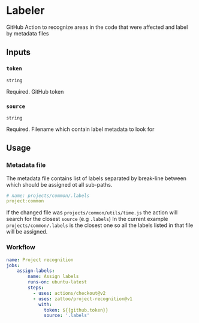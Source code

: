 # Labeler

GitHub Action to recognize areas in the code that were affected and label by metadata files

## Inputs

### `token`

`string`

Required. GitHub token

### `source`

`string`

Required. Filename which contain label metadata to look for

## Usage

### Metadata file
The metadata file contains list of labels separated by break-line between which should be assigned ot all sub-paths.
```yml
# name: projects/common/.labels
project:common
```

If the changed file was `projects/common/utils/time.js` the action will search for the closest `source` (e.g `.labels`)
In the current example `projects/common/.labels` is the closest one so all the labels listed in that file will be assigned.

### Workflow

````yaml
name: Project recognition
jobs:
    assign-labels:
        name: Assign labels
        runs-on: ubuntu-latest
        steps:
          - uses: actions/checkout@v2
          - uses: zattoo/project-recognition@v1
            with:
              token: ${{github.token}}
              source: '.labels'
````
